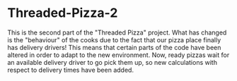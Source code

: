 # Threaded-Pizza-2

This is the second part of the "Threaded Pizza" project. What has changed is the "behaviour" of the cooks due to the fact that our pizza place finally has delivery drivers!  This means that certain parts of the code have been altered in order to adapt to the new environment. Now, ready pizzas wait for an available delivery driver to go pick them up, so new calculations with respect to delivery times have been added.
